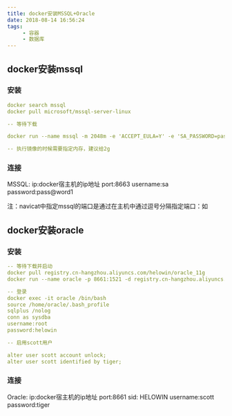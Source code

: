 ```yaml
---
title: docker安装MSSQL+Oracle
date: 2018-08-14 16:56:24
tags: 
     - 容器
     - 数据库
---
```

<meta name="referrer" content="no-referrer" />

## docker安装mssql

### 安装
```yaml
docker search mssql
docker pull microsoft/mssql-server-linux

-- 等待下载

docker run --name mssql -m 2048m -e 'ACCEPT_EULA=Y' -e 'SA_PASSWORD=pass@word1' -p 8663:1433 -d microsoft/mssql-server-linux

-- 执行镜像的时候需要指定内存，建议给2g

```
### 连接

MSSQL:
   ip:docker宿主机的ip地址
   port:8663
   username:sa
   password:pass@word1

注：navicat中指定mssql的端口是通过在主机中通过逗号分隔指定端口：如
## docker安装oracle

### 安装
```yaml
-- 等待下载并启动
docker pull registry.cn-hangzhou.aliyuncs.com/helowin/oracle_11g
docker run --name oracle -p 8661:1521 -d registry.cn-hangzhou.aliyuncs.com/helowin/oracle_11g

-- 登录
docker exec -it oracle /bin/bash
source /home/oracle/.bash_profile
sqlplus /nolog
conn as sysdba
username:root
password:helowin

-- 启用scott用户

alter user scott account unlock;
alter user scott identified by tiger;

```

### 连接

Oracle:
  ip:docker宿主机的ip地址
  port:8661
  sid: HELOWIN
  username:scott
  password:tiger